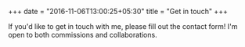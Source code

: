 +++
date = "2016-11-06T13:00:25+05:30"
title = "Get in touch"
+++

If you'd like to get in touch with me, please fill out the contact form! I'm open to both commissions and collaborations.
